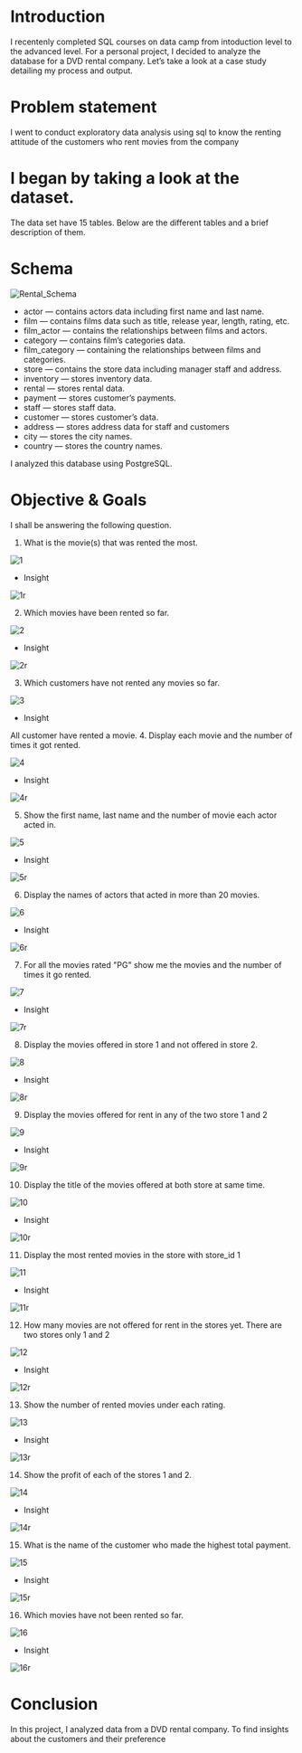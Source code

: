 # Introduction
I recentenly completed SQL courses on data camp from intoduction level to the advanced level. For a personal project, I decided to analyze the database for a DVD rental company. Let’s take a look at a case study detailing my process and output.

# Problem statement

I went to conduct exploratory data analysis using sql to know the renting attitude of the customers who rent movies from the company

# I began by taking a look at the dataset. 
The data set have 15 tables.
Below are the different tables and a brief description of them.

# Schema
![Rental_Schema](https://user-images.githubusercontent.com/78624637/178349512-e5d50905-9b77-4535-819b-a89277ac2a1a.PNG)

* actor — contains actors data including first name and last name.
* film — contains films data such as title, release year, length, rating, etc.
* film_actor — contains the relationships between films and actors.
* category — contains film’s categories data.
* film_category — containing the relationships between films and categories.
* store — contains the store data including manager staff and address.
* inventory — stores inventory data.
* rental — stores rental data.
* payment — stores customer’s payments.
* staff — stores staff data.
* customer — stores customer’s data.
* address — stores address data for staff and customers
* city — stores the city names.
* country — stores the country names.

I analyzed this database using PostgreSQL.

# Objective & Goals
I shall be answering the following question.
1. What is the movie(s) that was rented the most.

![1](https://user-images.githubusercontent.com/78624637/178349823-babcad61-cf31-41d1-9e66-4bf0fca5ee26.PNG)

* Insight

![1r](https://user-images.githubusercontent.com/78624637/178349997-02658143-cfc3-423e-9d5f-853cab8d8f72.PNG)

2. Which movies have been rented so far.

![2](https://user-images.githubusercontent.com/78624637/178350215-bb433c90-59cf-454a-89c4-3ba1534118d7.PNG)

* Insight

![2r](https://user-images.githubusercontent.com/78624637/178350442-4d7e0c45-bb7c-4cdc-b833-85945c82c0c3.PNG)

3. Which customers have not rented any movies so far.

![3](https://user-images.githubusercontent.com/78624637/178354380-2a6a6a6c-c0c5-4ba2-892e-2c350a23eb16.PNG)

* Insight

All customer have rented a movie.
4. Display each movie and the number of times it got rented.

![4](https://user-images.githubusercontent.com/78624637/178350687-2b5a8311-f803-4556-bd4c-787197bf199d.PNG)

 * Insight
 
 ![4r](https://user-images.githubusercontent.com/78624637/178350939-c4a86894-c1b9-4117-b875-91ef5ff199e3.PNG)
 
5. Show the first name, last name and the number of movie each actor acted in.

![5](https://user-images.githubusercontent.com/78624637/178351171-68b4a092-17a8-4462-a6e5-d9c45f06ddfd.PNG)

* Insight

![5r](https://user-images.githubusercontent.com/78624637/178351460-4237f14e-04e5-40b7-88c3-8290be9680c3.PNG)


6. Display the names of actors that acted in more than 20 movies.

![6](https://user-images.githubusercontent.com/78624637/178351934-db7ba275-9030-4a24-a636-a296b5582474.PNG)


* Insight

![6r](https://user-images.githubusercontent.com/78624637/178351702-5ce4dbef-6786-45de-9d2d-41f92f1b95b0.PNG)


7. For all the movies rated "PG" show me the movies and the number of times it go rented.

![7](https://user-images.githubusercontent.com/78624637/178351956-c65c151f-e9b7-4871-abfe-911df53ec336.PNG)

* Insight

![7r](https://user-images.githubusercontent.com/78624637/178351990-1fff9665-8cac-4fa6-893e-814d80dbcf3b.PNG)

8. Display the movies offered in store 1 and not offered in store 2.

![8](https://user-images.githubusercontent.com/78624637/178352028-1034a355-e6bd-41db-a5dd-64bdb68bd921.PNG)

* Insight

![8r](https://user-images.githubusercontent.com/78624637/178352055-ff4a6c54-cb03-4da3-acea-6c93df5a9926.PNG)

9. Display the movies offered for rent in any of the two store 1 and 2

![9](https://user-images.githubusercontent.com/78624637/178352080-71f428a0-af42-4106-b21b-7f510eed6197.PNG)

* Insight

![9r](https://user-images.githubusercontent.com/78624637/178352101-90a62eb8-a69c-44b3-900a-a1e37e3d36b2.PNG)

10. Display the title of the movies offered at both store at same time.

![10](https://user-images.githubusercontent.com/78624637/178352126-1d7d061c-dfbe-46e4-83d8-bcc513739b90.PNG)

* Insight


![10r](https://user-images.githubusercontent.com/78624637/178352174-08168fe7-3e52-4fef-80df-db1791acad3d.PNG)


11. Display the most rented movies in the store with store_id 1


![11](https://user-images.githubusercontent.com/78624637/178352724-7573ba90-21f3-4a5f-99bd-e4d8c005861a.PNG)
 
 * Insight 
 
 ![11r](https://user-images.githubusercontent.com/78624637/178352765-2243b0c7-5fc3-460f-87dd-ea3c84fa553c.PNG)


12. How many movies are not offered for rent in the stores yet. There are two stores only 1 and 2

![12](https://user-images.githubusercontent.com/78624637/178352788-fc6c06c1-411b-496a-af09-a2338d123170.PNG)


* Insight


![12r](https://user-images.githubusercontent.com/78624637/178352842-d8d7b357-3548-4473-aa9b-c429fe56a902.PNG)

13. Show the number of rented movies under each rating.

![13](https://user-images.githubusercontent.com/78624637/178352880-94f8ae45-6171-4856-8f2a-8086b679c3b4.PNG)


* Insight


![13r](https://user-images.githubusercontent.com/78624637/178352903-83b7f27d-23c1-4587-a4ee-7bdd39bea884.PNG)

14. Show the profit of each of the stores 1 and 2.


![14](https://user-images.githubusercontent.com/78624637/178352935-0bed37a3-2e37-44ae-bb85-53af81b12912.PNG)

* Insight


![14r](https://user-images.githubusercontent.com/78624637/178352964-2eeae562-a110-41b8-8165-e1ff470bd63d.PNG)


15. What is the name of the customer who made the highest total payment.

![15](https://user-images.githubusercontent.com/78624637/178352993-42767559-807b-42a0-930a-d716434a9927.PNG)

* Insight


![15r](https://user-images.githubusercontent.com/78624637/178353029-f2eab501-5d8e-4176-a638-14d1cf55654a.PNG)

16. Which movies have not been rented so far.


![16](https://user-images.githubusercontent.com/78624637/178353061-c476f874-f325-443f-897e-435a0b1b962c.PNG)

* Insight


![16r](https://user-images.githubusercontent.com/78624637/178353077-ebbecc4b-0db0-465c-a1c0-9d4d85e1a89f.PNG)

# Conclusion

In this project, I analyzed data from a DVD rental company. To find insights about the customers and their preference

